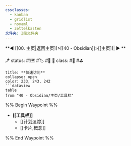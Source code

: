 ```yaml
---
cssclasses:
  - kanban
  - gridlist
  - noyaml
  - zettelkasten
文件夹: 2级文件夹
---
```

**◀️ [[00. 主页|返回主页]]>[[40 - Obsidian]]>[[主页]]| ▶️ **

🪁 status: #🗺️ #🏷 #🎄
🎏 class: #📇 #⛳ 

```ad-todo
title: **快速访问**
collapse: open
color: 233, 243, 242
```dataview
table 
from "40 - Obsidian/主页/工具栏"
```


%% Begin Waypoint %%
- **[[工具栏]]**
	- [[计划追踪]]
	- [[卡片,概念]]

%% End Waypoint %%
